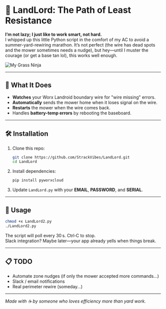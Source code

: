 
# 🌱 LandLord: The Path of Least Resistance

**I’m not lazy; I just like to work smart, not hard.**  
I whipped up this little Python script in the comfort of my AC to avoid a summer-yard-rewiring marathon. It’s not perfect (the wire has dead spots and the mower sometimes needs a nudge), but hey—until I muster the courage (or get a base tan lol), this works well enough.

![My Grass Ninja](https://github.com/user-attachments/assets/10fd3444-5409-43d8-b1d9-533b7a526e55)


---

## 🚀 What It Does

- **Watches** your Worx Landroid boundary wire for "wire missing" errors.
- **Automatically** sends the mower home when it loses signal on the wire.
- **Restarts** the mower when the wire comes back.
- Handles **battery-temp errors** by rebooting the baseboard.

---

## 🛠️ Installation

1. Clone this repo:
   ```bash
   git clone https://github.com/StrackVibes/LandLord.git
   cd LandLord
   ```
2. Install dependencies:
   ```bash
   pip install pyworxcloud
   ```
3. Update `LandLord.py` with your **EMAIL**, **PASSWORD**, and **SERIAL**.

---

## 🎉 Usage

```bash
chmod +x LandLord2.py
./LandLord2.py
```

The script will poll every 30 s. Ctrl‑C to stop.  
Slack integration? Maybe later—your app already yells when things break.

---

## 📋 TODO

- Automate zone nudges (if only the mower accepted more commands…)  
- Slack / email notifications  
- Real perimeter rewire (someday…)

---

*Made with ☕ by someone who loves efficiency more than yard work.*
